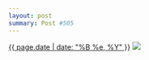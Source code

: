 ```yaml
---
layout: post
summary: Post #505
---
```


<p>
  <time><a href="/505">{{ page.date | date: "%B %e, %Y" }}</a></time>
  <a href="/505"><img src="{{ site.assets_url }}/505-640.jpg" srcset="{{ site.assets_url }}/505-1280.jpg 1280w, {{ site.assets_url }}/505-960.jpg 960w, {{ site.assets_url }}/505-640.jpg 640w, {{ site.assets_url }}/505-320.jpg 320w" sizes="(min-width: 700px) 50vw, calc(100vw - 2rem)" /></a>
</p>
